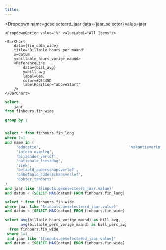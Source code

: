 ```yaml
---
title:  
---
```



<Dropdown
    name=geselecteerd_jaar
    data={jaar_selector}
    value=jaar
>
    <DropdownOption value="%" valueLabel="All Items"/>
</Dropdown>


<BarChart
    data={hours_breakdown}
    title='Uursoorten per maand'
    x=datum
    y=value
    series=name
    yFmt=num0
/>

<Grid cols=2>
    <LineChart
        data={fin_data_wide}
        title='Billable % per maand'
        x=datum
        y=billable_perc_vorige_maand
        yFmt=pct0
        markers=true
        markerShape=emptyCircle>
        <ReferenceLine
            data={bill_avg}
            y=bill_perc_avg
            label=Gem.
            color=#27445D
            labelPosition="aboveStart"
        />
    </LineChart>

    <BarChart
        data={fin_data_wide}
        title='Billable hours per maand'
        x=datum
        y=billable_hours_vorige_maand>
        <ReferenceLine
            data={bill_avg}
            y=bill_avg
            label=Gem.
            color=#27445D
            labelPosition="aboveStart"
        />
    </BarChart>
</Grid>

```sql jaar_selector
select 
    jaar
from finhours.fin_wide

group by 1
```

```sql hours_breakdown

select * from finhours.fin_long
where 1=1 
and name in (
     'educatie',                                        'vakantieverlof',                                  'inzet',                                            
     'intern_overleg', 
     'bijzonder_verlof',
     'nationale_feestdag',
     'ziek',
     'betaald_ouderschapsverlof',
     'onbetaald_ouderschapsverlof',
     'dokter_tandarts'
)
and jaar like '${inputs.geselecteerd_jaar.value}'
and datum < (SELECT MAX(datum) FROM finhours.fin_long)

```


```sql fin_data_wide
select * from finhours.fin_wide
where jaar like '${inputs.geselecteerd_jaar.value}'
and datum < (SELECT MAX(datum) FROM finhours.fin_wide)
```

```sql bill_avg
select avg(billable_hours_vorige_maand) as bill_avg,
       avg(billable_perc_vorige_maand) as bill_perc_avg 
  from finhours.fin_wide
 where 1=1
 and jaar like '${inputs.geselecteerd_jaar.value}'
and datum < (SELECT MAX(datum) FROM finhours.fin_wide)
```